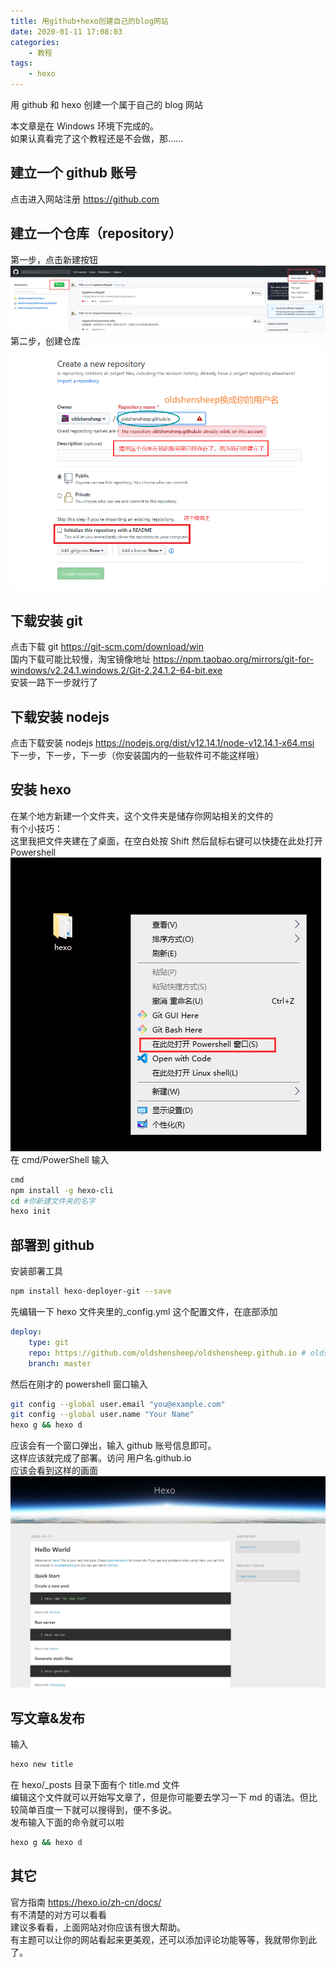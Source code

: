 ```yaml
---
title: 用github+hexo创建自己的blog网站
date: 2020-01-11 17:08:03
categories:
    - 教程
tags:
    - hexo
---
```


用 github 和 hexo 创建一个属于自己的 blog 网站

<!-- more -->

本文章是在 Windows 环境下完成的。  
如果认真看完了这个教程还是不会做，那……

## 建立一个 github 账号

点击进入网站注册 <https://github.com>

## 建立一个仓库（repository）

第一步，点击新建按钮  
![](./images/20210504232903733_21754.png)
第二步，创建仓库  
![](./images/20210504232916100_32581.png)

## 下载安装 git

点击下载 git <https://git-scm.com/download/win>  
国内下载可能比较慢，淘宝镜像地址 <https://npm.taobao.org/mirrors/git-for-windows/v2.24.1.windows.2/Git-2.24.1.2-64-bit.exe>  
安装一路下一步就行了

## 下载安装 nodejs

点击下载安装 nodejs <https://nodejs.org/dist/v12.14.1/node-v12.14.1-x64.msi>  
下一步，下一步，下一步（你安装国内的一些软件可不能这样哦）

## 安装 hexo

在某个地方新建一个文件夹，这个文件夹是储存你网站相关的文件的  
有个小技巧：  
这里我把文件夹建在了桌面，在空白处按 Shift 然后鼠标右键可以快捷在此处打开 Powershell  
![](./images/20210504232933620_831.png)
在 cmd/PowerShell 输入

```bash
cmd
npm install -g hexo-cli
cd #你新建文件夹的名字
hexo init
```

## 部署到 github

安装部署工具

```bash
npm install hexo-deployer-git --save
```

先编辑一下 hexo 文件夹里的\_config.yml 这个配置文件，在底部添加

```yml
deploy:
    type: git
    repo: https://github.com/oldshensheep/oldshensheep.github.io # oldshensheep换成你的用户名就行了
    branch: master
```

然后在刚才的 powershell 窗口输入

```bash
git config --global user.email "you@example.com"
git config --global user.name "Your Name"
hexo g && hexo d
```

应该会有一个窗口弹出，输入 github 账号信息即可。  
这样应该就完成了部署。访问 用户名.github.io  
应该会看到这样的画面  
![](./images/20210504232947150_26226.png)

## 写文章&发布

输入

```bash
hexo new title
```

在 hexo/\_posts 目录下面有个 title.md 文件  
编辑这个文件就可以开始写文章了，但是你可能要去学习一下 md 的语法。但比较简单百度一下就可以搜得到，便不多说。  
发布输入下面的命令就可以啦

```bash
hexo g && hexo d
```

## 其它

官方指南 <https://hexo.io/zh-cn/docs/>  
有不清楚的对方可以看看  
建议多看看，上面网站对你应该有很大帮助。  
有主题可以让你的网站看起来更美观，还可以添加评论功能等等，我就带你到此了。
